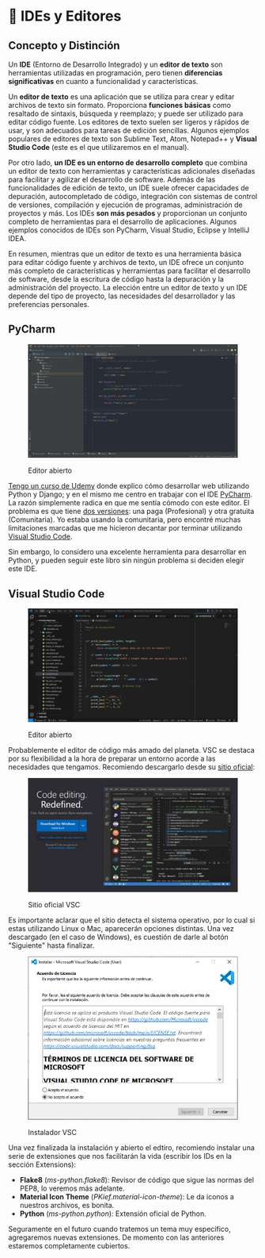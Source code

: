 # 🐝 IDEs y Editores

## Concepto y Distinción

Un **IDE** (Entorno de Desarrollo Integrado) y un **editor de texto** son herramientas utilizadas en programación, pero tienen **diferencias significativas** en cuanto a funcionalidad y características.

Un **editor de texto** es una aplicación que se utiliza para crear y editar archivos de texto sin formato. Proporciona **funciones básicas** como resaltado de sintaxis, búsqueda y reemplazo; y puede ser utilizado para editar código fuente. Los editores de texto suelen ser ligeros y rápidos de usar, y son adecuados para tareas de edición sencillas. Algunos ejemplos populares de editores de texto son Sublime Text, Atom, Notepad++ y **Visual Studio Code** (este es el que utilizaremos en el manual).

Por otro lado, **un IDE es un entorno de desarrollo completo** que combina un editor de texto con herramientas y características adicionales diseñadas para facilitar y agilizar el desarrollo de software. Además de las funcionalidades de edición de texto, un IDE suele ofrecer capacidades de depuración, autocompletado de código, integración con sistemas de control de versiones, compilación y ejecución de programas, administración de proyectos y más. Los IDEs **son más pesados** y proporcionan un conjunto completo de herramientas para el desarrollo de aplicaciones. Algunos ejemplos conocidos de IDEs son PyCharm, Visual Studio, Eclipse y IntelliJ IDEA.

En resumen, mientras que un editor de texto es una herramienta básica para editar código fuente y archivos de texto, un IDE ofrece un conjunto más completo de características y herramientas para facilitar el desarrollo de software, desde la escritura de código hasta la depuración y la administración del proyecto. La elección entre un editor de texto y un IDE depende del tipo de proyecto, las necesidades del desarrollador y las preferencias personales.

## PyCharm

<figure><img src="../.gitbook/assets/image (2).png" alt=""><figcaption><p>Editor abierto</p></figcaption></figure>

[Tengo un curso de Udemy](https://www.udemy.com/course/desarrollo-de-sitios-web-con-python-3-con-django/?referralCode=A491B0944C634BFAA48C) donde explico cómo desarrollar web utilizando Python y Django; y en el mismo me centro en trabajar con el IDE [PyCharm](https://www.jetbrains.com/es-es/pycharm/). La razón simplemente radica en que me sentía cómodo con este editor. El problema es que tiene [dos versiones](https://www.jetbrains.com/products/compare/?product=pycharm\&product=pycharm-ce): una paga (Profesional) y otra gratuita (Comunitaria). Yo estaba usando la comunitaria, pero encontré muchas limitaciones marcadas que me hicieron decantar por terminar utilizando [Visual Studio Code](https://code.visualstudio.com/).

Sin embargo, lo considero una excelente herramienta para desarrollar en Python, y pueden seguir este libro sin ningún problema si deciden elegir este IDE.

## Visual Studio Code

<figure><img src="../.gitbook/assets/image (9).png" alt=""><figcaption><p>Editor abierto</p></figcaption></figure>

Probablemente el editor de código más amado del planeta. VSC se destaca por su flexibilidad a la hora de preparar un entorno acorde a las necesidades que tengamos. Recomiendo descargarlo desde su [sitio oficial](https://code.visualstudio.com/):

<figure><img src="../.gitbook/assets/image (11).png" alt=""><figcaption><p>Sitio oficial VSC</p></figcaption></figure>

Es importante aclarar que el sitio detecta el sistema operativo, por lo cual si estas utilizando Linux o Mac, aparecerán opciones distintas. Una vez descargado (en el caso de Windows), es cuestión de darle al botón "Siguiente" hasta finalizar.

<figure><img src="../.gitbook/assets/image (5).png" alt=""><figcaption><p>Instalador VSC</p></figcaption></figure>

Una vez finalizada la instalación y abierto el edtiro, recomiendo instalar una serie de extensiones que nos facilitarán la vida (escribir los IDs en la sección Extensions):

* **Flake8** (_ms-python.flake8_): Revisor de código que sigue las normas del PEP8, lo veremos más adelante.
* **Material Icon Theme** (_PKief.material-icon-theme_): Le da iconos a nuestros archivos, es bonita.
* **Python** (_ms-python.python_): Extensión oficial de Python.

Seguramente en el futuro cuando tratemos un tema muy específico, agregaremos nuevas extensiones. De momento con las anteriores estaremos completamente cubiertos.
